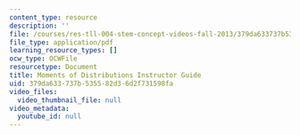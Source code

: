 ```yaml
---
content_type: resource
description: ''
file: /courses/res-tll-004-stem-concept-videos-fall-2013/379da633737b535582d36d2f731598fa_MITRES_TLL-004F13_Momnt_IG.pdf
file_type: application/pdf
learning_resource_types: []
ocw_type: OCWFile
resourcetype: Document
title: Moments of Distributions Instructor Guide
uid: 379da633-737b-5355-82d3-6d2f731598fa
video_files:
  video_thumbnail_file: null
video_metadata:
  youtube_id: null
---
```

